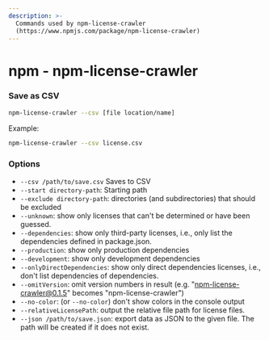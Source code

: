 ```yaml
---
description: >-
  Commands used by npm-license-crawler
  (https://www.npmjs.com/package/npm-license-crawler)
---
```


# npm - npm-license-crawler

### Save as CSV

```bash
npm-license-crawler --csv [file location/name]
```

Example:

```bash
npm-license-crawler --csv license.csv
```

### Options

* `--csv /path/to/save.csv` Saves to CSV
* `--start directory-path`: Starting path
* `--exclude directory-path`: directories \(and subdirectories\) that should be excluded
* `--unknown`: show only licenses that can't be determined or have been guessed.
* `--dependencies`: show only third-party licenses, i.e., only list the dependencies defined in package.json.
* `--production`: show only production dependencies
* `--development`: show only development dependencies
* `--onlyDirectDependencies`: show only direct dependencies licenses, i.e., don't list dependencies of dependencies.
* `--omitVersion`: omit version numbers in result \(e.g. "npm-license-crawler@0.1.5" becomes "npm-license-crawler"\)
* `--no-color`: \(or `--no-color`\) don't show colors in the console output
* `--relativeLicensePath`: output the relative file path for license files.
* `--json /path/to/save.json`: export data as JSON to the given file. The path will be created if it does not exist.

